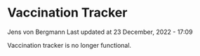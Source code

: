 Vaccination Tracker
================
Jens von Bergmann
Last updated at 23 December, 2022 - 17:09

Vaccination tracker is no longer functional.
